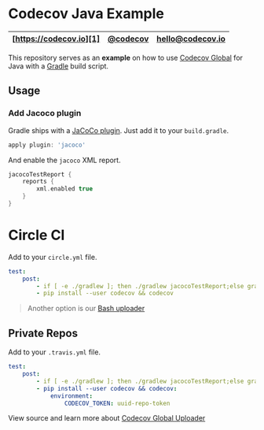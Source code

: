 Codecov Java Example
====================

| [https://codecov.io][1] | [@codecov][2] | [hello@codecov.io][3] |
| ----------------------- | ------------- | --------------------- |

This repository serves as an **example** on how to use [Codecov Global][4] for Java with a [Gradle][5] build script.

## Usage


### Add Jacoco plugin
Gradle ships with a [JaCoCo plugin][6]. Just add it to your `build.gradle`.
```groovy
apply plugin: 'jacoco'
```

And enable the `jacoco` XML report.
```groovy
jacocoTestReport {
    reports {
        xml.enabled true
    }
}
```

# Circle CI

Add to your `circle.yml` file.
```yml
test:
    post:
        - if [ -e ./gradlew ]; then ./gradlew jacocoTestReport;else gradle jacocoTestReport;fi
        - pip install --user codecov && codecov
```

> Another option is our [Bash uploader][7]

## Private Repos

Add to your `.travis.yml` file.
```yml
test:
    post:
        - if [ -e ./gradlew ]; then ./gradlew jacocoTestReport;else gradle jacocoTestReport;fi
        - pip install --user codecov && codecov:
            environment:
                CODECOV_TOKEN: uuid-repo-token
```

View source and learn more about [Codecov Global Uploader][4]

[1]: https://codecov.io/
[2]: https://twitter.com/codecov
[3]: mailto:hello@codecov.io
[4]: https://github.com/codecov/codecov-python
[5]: http://gradle.org/
[6]: https://docs.gradle.org/current/userguide/jacoco_plugin.html
[7]: https://github.com/codecov/codecov-bash
